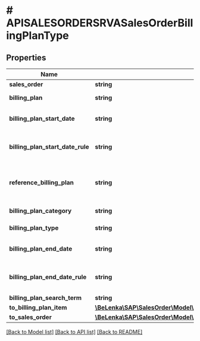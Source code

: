 # # APISALESORDERSRVASalesOrderBillingPlanType

## Properties

Name | Type | Description | Notes
------------ | ------------- | ------------- | -------------
**sales_order** | **string** |  | [optional]
**billing_plan** | **string** | Billing/Invoicing Plan Number | [optional]
**billing_plan_start_date** | **string** | Start Date of Billing/Invoicing Plan | [optional]
**billing_plan_start_date_rule** | **string** | Rule for Origin of Start Date of Billing/Invoicing Plan | [optional]
**reference_billing_plan** | **string** | Reference Billing Plan Number / Invoicing Plan Number | [optional]
**billing_plan_category** | **string** | Billing plan category | [optional]
**billing_plan_type** | **string** | Billing/Invoicing Plan Type | [optional]
**billing_plan_end_date** | **string** | End Date of Billing/Invoicing Plan | [optional]
**billing_plan_end_date_rule** | **string** | Rule for Origin of End Date for Billing/Invoicing Plan | [optional]
**billing_plan_search_term** | **string** | Sort Field | [optional]
**to_billing_plan_item** | [**\BeLenka\SAP\SalesOrder\Model\APISALESORDERSRVASalesOrderBillingPlanTypeToBillingPlanItem**](APISALESORDERSRVASalesOrderBillingPlanTypeToBillingPlanItem.md) |  | [optional]
**to_sales_order** | [**\BeLenka\SAP\SalesOrder\Model\APISALESORDERSRVASalesOrderType**](APISALESORDERSRVASalesOrderType.md) |  | [optional]

[[Back to Model list]](../../README.md#models) [[Back to API list]](../../README.md#endpoints) [[Back to README]](../../README.md)
